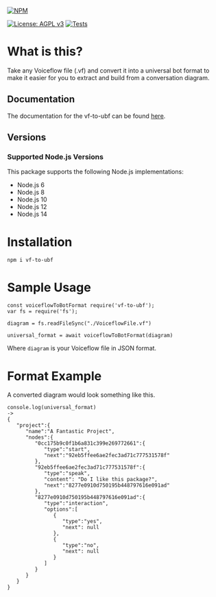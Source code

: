 [![NPM](https://nodei.co/npm/vf-to-ubf.png?downloads=true&downloadRank=true&stars=true)](https://nodei.co/npm/vf-to-ubf/)

[![License: AGPL v3](https://img.shields.io/badge/License-AGPL%20v3-blue.svg)](https://www.gnu.org/licenses/agpl-3.0)
[![Tests](https://github.com/tahmed4/vf-to-ubf/actions/workflows/test.yml/badge.svg)](https://github.com/tahmed4/vf-to-ubf/actions/workflows/test.yml)

# What is this?

Take any Voiceflow file (.vf) and convert it into a universal bot format to make it easier for you to extract and build from a conversation diagram.

## Documentation

The documentation for the vf-to-ubf can be found [here][apidocs].

## Versions

### Supported Node.js Versions

This package supports the following Node.js implementations:

* Node.js 6
* Node.js 8
* Node.js 10
* Node.js 12
* Node.js 14

# Installation

`npm i vf-to-ubf`

# Sample Usage


```
const voiceflowToBotFormat require('vf-to-ubf');
var fs = require('fs');

diagram = fs.readFileSync("./VoiceflowFile.vf")

universal_format = await voiceflowToBotFormat(diagram)

```

Where `diagram` is your Voiceflow file in JSON format.

# Format Example

A converted diagram would look something like this.

```
console.log(universal_format) 
->
{
   "project":{
      "name":"A Fantastic Project",
      "nodes":{
         "0cc175b9c0f1b6a831c399e269772661":{
            "type":"start",
            "next":"92eb5ffee6ae2fec3ad71c777531578f"
         },
         "92eb5ffee6ae2fec3ad71c777531578f":{
            "type":"speak",
            "content": "Do I like this package?",
            "next":"8277e0910d750195b448797616e091ad"
         },
         "8277e0910d750195b448797616e091ad":{
            "type":"interaction",
            "options":[
               {
                  "type":"yes",
                  "next": null
               },
               {
                  "type":"no",
                  "next": null
               }
            ]
         }
      }
   }
}
```

[apidocs]: http://sms-it.io/